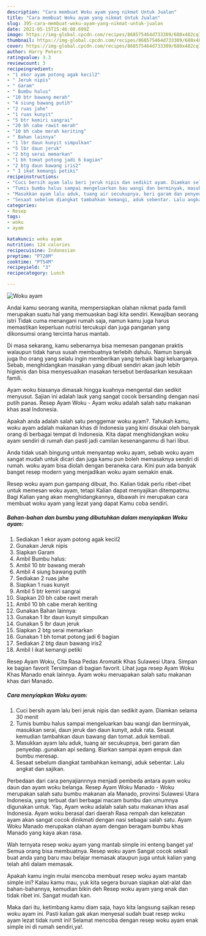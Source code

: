 ```yaml
---
description: "Cara membuat Woku ayam yang nikmat Untuk Jualan"
title: "Cara membuat Woku ayam yang nikmat Untuk Jualan"
slug: 395-cara-membuat-woku-ayam-yang-nikmat-untuk-jualan
date: 2021-05-15T15:46:08.699Z
image: https://img-global.cpcdn.com/recipes/868575464d733309/680x482cq70/woku-ayam-foto-resep-utama.jpg
thumbnail: https://img-global.cpcdn.com/recipes/868575464d733309/680x482cq70/woku-ayam-foto-resep-utama.jpg
cover: https://img-global.cpcdn.com/recipes/868575464d733309/680x482cq70/woku-ayam-foto-resep-utama.jpg
author: Harry Peters
ratingvalue: 3.3
reviewcount: 3
recipeingredient:
- "1 ekor ayam potong agak kecil2"
- " Jeruk nipis"
- " Garam"
- " Bumbu halus"
- "10 btr bawang merah"
- "4 siung bawang putih"
- "2 ruas jahe"
- "1 ruas kunyit"
- "5 btr kemiri sangrai"
- "20 bh cabe rawit merah"
- "10 bh cabe merah keriting"
- " Bahan lainnya"
- "1 lbr daun kunyit simpulkan"
- "5 lbr daun jeruk"
- "2 btg serai memarkan"
- "1 bh tomat potong jadi 6 bagian"
- "2 btg daun bawang iris2"
- " I ikat kemangi petiki"
recipeinstructions:
- "Cuci bersih ayam lalu beri jeruk nipis dan sedikit ayam. Diamkan selama 30 menit"
- "Tumis bumbu halus sampai mengeluarkan bau wangi dan berminyak, masukkan serai, daun jeruk dan daun kunyit, aduk rata. Sesaat kemudian tambahkan daun bawang dan tomat..aduk kembali."
- "Masukkan ayam lalu aduk, tuang air secukupnya, beri garam dan penyedap..gunakan api sedang. Biarkan sampai ayam empuk dan bumbu meresap."
- "Sesaat sebelum diangkat tambahkan kemangi, aduk sebentar. Lalu angkat dan sajikan."
categories:
- Resep
tags:
- woku
- ayam

katakunci: woku ayam 
nutrition: 124 calories
recipecuisine: Indonesian
preptime: "PT28M"
cooktime: "PT54M"
recipeyield: "3"
recipecategory: Lunch

---
```



![Woku ayam](https://img-global.cpcdn.com/recipes/868575464d733309/680x482cq70/woku-ayam-foto-resep-utama.jpg)

Andai kamu seorang wanita, mempersiapkan olahan nikmat pada famili merupakan suatu hal yang memuaskan bagi kita sendiri. Kewajiban seorang istri Tidak cuma menangani rumah saja, namun kamu juga harus memastikan keperluan nutrisi tercukupi dan juga panganan yang dikonsumsi orang tercinta harus mantab.

Di masa  sekarang, kamu sebenarnya bisa memesan panganan praktis walaupun tidak harus susah membuatnya terlebih dahulu. Namun banyak juga lho orang yang selalu ingin memberikan yang terbaik bagi keluarganya. Sebab, menghidangkan masakan yang dibuat sendiri akan jauh lebih higienis dan bisa menyesuaikan masakan tersebut berdasarkan kesukaan famili. 

Ayam woku biasanya dimasak hingga kuahnya mengental dan sedikit menyusut. Sajian ini adalah lauk yang sangat cocok bersanding dengan nasi putih panas. Resep Ayam Woku - Ayam woku adalah salah satu makanan khas asal Indonesia.

Apakah anda adalah salah satu penggemar woku ayam?. Tahukah kamu, woku ayam adalah makanan khas di Indonesia yang kini disukai oleh banyak orang di berbagai tempat di Indonesia. Kita dapat menghidangkan woku ayam sendiri di rumah dan pasti jadi camilan kesenanganmu di hari libur.

Anda tidak usah bingung untuk menyantap woku ayam, sebab woku ayam sangat mudah untuk dicari dan juga kamu pun boleh memasaknya sendiri di rumah. woku ayam bisa diolah dengan beraneka cara. Kini pun ada banyak banget resep modern yang menjadikan woku ayam semakin enak.

Resep woku ayam pun gampang dibuat, lho. Kalian tidak perlu ribet-ribet untuk memesan woku ayam, tetapi Kalian dapat menyajikan ditempatmu. Bagi Kalian yang akan menghidangkannya, dibawah ini merupakan cara membuat woku ayam yang lezat yang dapat Kamu coba sendiri.

<!--inarticleads1-->

##### Bahan-bahan dan bumbu yang dibutuhkan dalam menyiapkan Woku ayam:

1. Sediakan 1 ekor ayam potong agak kecil2
1. Gunakan  Jeruk nipis
1. Siapkan  Garam
1. Ambil  Bumbu halus:
1. Ambil 10 btr bawang merah
1. Ambil 4 siung bawang putih
1. Sediakan 2 ruas jahe
1. Siapkan 1 ruas kunyit
1. Ambil 5 btr kemiri sangrai
1. Siapkan 20 bh cabe rawit merah
1. Ambil 10 bh cabe merah keriting
1. Gunakan  Bahan lainnya:
1. Gunakan 1 lbr daun kunyit simpulkan
1. Gunakan 5 lbr daun jeruk
1. Siapkan 2 btg serai memarkan
1. Gunakan 1 bh tomat potong jadi 6 bagian
1. Sediakan 2 btg daun bawang iris2
1. Ambil  I ikat kemangi petiki


Resep Ayam Woku, Cita Rasa Pedas Aromatik Khas Sulawesi Utara. Simpan ke bagian favorit Tersimpan di bagian favorit. Lihat juga resep Ayam Woku Khas Manado enak lainnya. Ayam woku meruapakan salah satu makanan khas dari Manado. 

<!--inarticleads2-->

##### Cara menyiapkan Woku ayam:

1. Cuci bersih ayam lalu beri jeruk nipis dan sedikit ayam. Diamkan selama 30 menit
1. Tumis bumbu halus sampai mengeluarkan bau wangi dan berminyak, masukkan serai, daun jeruk dan daun kunyit, aduk rata. Sesaat kemudian tambahkan daun bawang dan tomat..aduk kembali.
1. Masukkan ayam lalu aduk, tuang air secukupnya, beri garam dan penyedap..gunakan api sedang. Biarkan sampai ayam empuk dan bumbu meresap.
1. Sesaat sebelum diangkat tambahkan kemangi, aduk sebentar. Lalu angkat dan sajikan.


Perbedaan dari cara penyajiannnya menjadi pembeda antara ayam woku daun dan ayam woku belanga. Resep Ayam Woku Manado - Woku merupakan salah satu bumbu makanan ala Manado, provinsi Sulawesi Utara Indonesia, yang terbuat dari berbagai macam bumbu dan umumnya digunakan untuk. Yap, Ayam woku adalah salah satu makanan khas asal Indonesia. Ayam woku berasal dari daerah Rasa rempah dan kelezatan ayam akan sangat cocok dinikmati dengan nasi sebagai salah satu. Ayam Woku Manado merupakan olahan ayam dengan beragam bumbu khas Manado yang kaya akan rasa. 

Wah ternyata resep woku ayam yang mantab simple ini enteng banget ya! Semua orang bisa membuatnya. Resep woku ayam Sangat cocok sekali buat anda yang baru mau belajar memasak ataupun juga untuk kalian yang telah ahli dalam memasak.

Apakah kamu ingin mulai mencoba membuat resep woku ayam mantab simple ini? Kalau kamu mau, yuk kita segera buruan siapkan alat-alat dan bahan-bahannya, kemudian bikin deh Resep woku ayam yang enak dan tidak ribet ini. Sangat mudah kan. 

Maka dari itu, ketimbang kamu diam saja, hayo kita langsung sajikan resep woku ayam ini. Pasti kalian gak akan menyesal sudah buat resep woku ayam lezat tidak rumit ini! Selamat mencoba dengan resep woku ayam enak simple ini di rumah sendiri,ya!.

